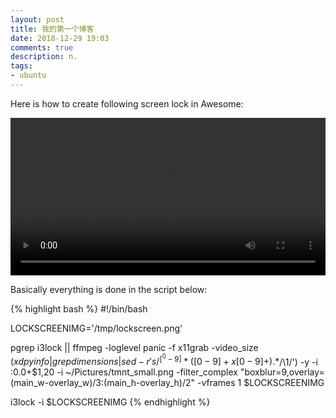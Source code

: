 ```yaml
---
layout: post
title: 我的第一个博客
date: 2018-12-29 19:03
comments: true
description: n.
tags:
- ubuntu
---
```



Here is how to create following screen lock in Awesome:

<video controls style="width:100%">
    <source src='{{'/images/2018/screenlock.mp4' | relative_url }}' type='video/webm'  media="all and (max-width:480px)"/>
</video>

Basically everything is done in the script below:

{% highlight bash %}
#!/bin/bash

LOCKSCREENIMG='/tmp/lockscreen.png'

pgrep i3lock || ffmpeg  -loglevel panic -f x11grab -video_size $(xdpyinfo | grep dimensions | sed -r 's/^[^0-9]*([0-9]+x[0-9]+).*$/\1/') -y -i :0.0+$1,20 -i ~/Pictures/tmnt_small.png -filter_complex "boxblur=9,overlay=(main_w-overlay_w)/3:(main_h-overlay_h)/2" -vframes 1 $LOCKSCREENIMG

i3lock -i $LOCKSCREENIMG
{% endhighlight %}
